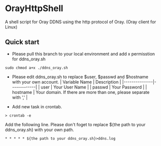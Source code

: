 # OrayHttpShell
A shell script for Oray DDNS using the http protocol of Oray. (Oray client for Linux)

## Quick start
+ Please pull this branch to your local environment and add x permisstion for ddns_oray.sh 

```
sudo chmod a+x ./ddns_oray.sh
```

+ Please edit ddns_oray.sh to replace $user, $passwd and $hostname with your own account.
| Variable Name | Description |
|---------------|-------------|
| user          | Your User Name |
| passwd        | Your Password |
| hostname      | Your domain. If there are more than one, please separate with ',' |

+ Add new task in crontab.

```
> crontab -e
```

Add the following line. Please don't foget to replace ${the path to your ddns_oray.sh} with your own path.

```
* * * * * ${the path to your ddns_oray.sh}>ddns.log
```
